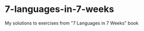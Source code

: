 7-languages-in-7-weeks
======================

My solutions to exercises from "7 Languages in 7 Weeks" book